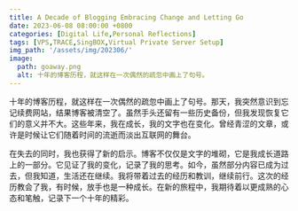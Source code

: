 ```yaml
---
title: A Decade of Blogging Embracing Change and Letting Go
date: 2023-06-08 08:00:00 +0800
categories: [Digital Life,Personal Reflections]
tags: [VPS,TRACE,SingBOX,Virtual Private Server Setup]   
img_path: '/assets/img/202306/'
image:
  path: goaway.png
  alt: 十年的博客历程，就这样在一次偶然的疏忽中画上了句号。
---
```


十年的博客历程，就这样在一次偶然的疏忽中画上了句号。那天，我突然意识到忘记续费网站，结果博客被清空了。虽然手头还留有一些历史备份，但我发现恢复它们的意义并不大。这些年来，我在成长，我的文字也在变化。曾经青涩的文章，或许是时候让它们随着时间的流逝而淡出互联网的舞台。

在失去的同时，我也获得了新的启示。博客不仅仅是文字的堆砌，它是我成长道路上的一部分。它见证了我的变化，记录了我的思考。如今，虽然部分内容已成为过去，但我知道，生活还在继续。我将带着过去的经历和教训，继续前行。这次的经历教会了我，有时候，放手也是一种成长。在新的旅程中，我期待着以更成熟的心态和笔触，记录下一个十年的精彩。
